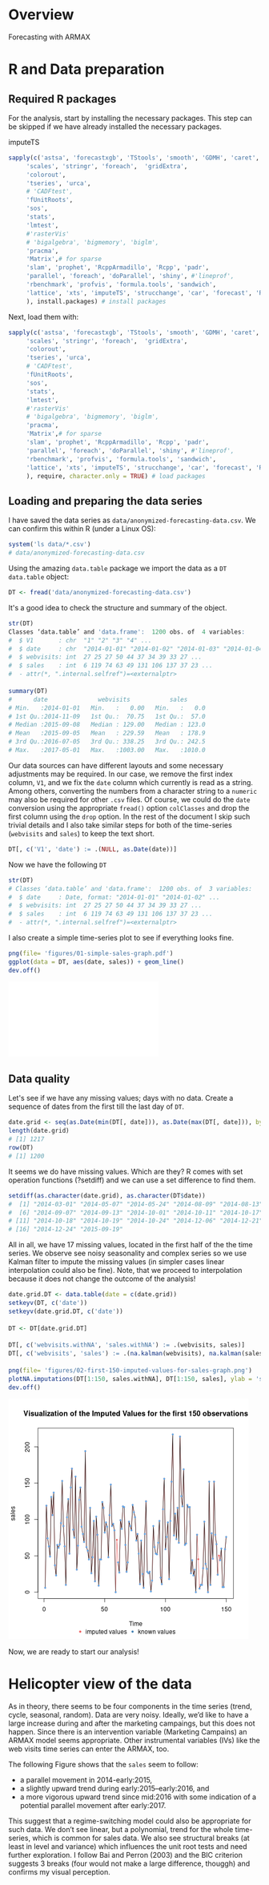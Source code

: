 # Overview
Forecasting with ARMAX

# R and Data preparation
## Required R packages
For the analysis, start by installing the necessary packages.
This step can be skipped if we have already installed the necessary packages.

imputeTS

```r
sapply(c('astsa', 'forecastxgb', 'TStools', 'smooth', 'GDMH', 'caret', 'nnet', 'tsoutliers', 'colorout', 'data.table', 'randomNames', 'xtable', 'lubridate', 'compare', 'ggplot2', 'zoo',
	 'scales', 'stringr', 'foreach',  'gridExtra',
	 'colorout', 
	 'tseries', 'urca',
	 # 'CADFtest',
	 'fUnitRoots', 
	 'sos', 
	 'stats', 
	 'lmtest', 
	 #'rasterVis' 
	 # 'bigalgebra', 'bigmemory', 'biglm',
	 'pracma', 
	 'Matrix',# for sparse
	 'slam', 'prophet', 'RcppArmadillo', 'Rcpp', 'padr',
	 'parallel', 'foreach', 'doParallel', 'shiny', #'lineprof',
	 'rbenchmark', 'profvis', 'formula.tools', 'sandwich',
	 'lattice', 'xts', 'imputeTS', 'strucchange', 'car', 'forecast', 'R.utils', 'GGally', 'zoom', 'TSA', 'foreign'
	 ), install.packages) # install packages
```

Next, load them with:
```r
sapply(c('astsa', 'forecastxgb', 'TStools', 'smooth', 'GDMH', 'caret', 'nnet', 'tsoutliers', 'colorout', 'data.table', 'randomNames', 'xtable', 'lubridate', 'compare', 'ggplot2', 'zoo',
	 'scales', 'stringr', 'foreach',  'gridExtra',
	 'colorout', 
	 'tseries', 'urca',
	 # 'CADFtest',
	 'fUnitRoots', 
	 'sos', 
	 'stats', 
	 'lmtest', 
	 #'rasterVis' 
	 # 'bigalgebra', 'bigmemory', 'biglm',
	 'pracma', 
	 'Matrix',# for sparse
	 'slam', 'prophet', 'RcppArmadillo', 'Rcpp', 'padr',
	 'parallel', 'foreach', 'doParallel', 'shiny', #'lineprof',
	 'rbenchmark', 'profvis', 'formula.tools', 'sandwich',
	 'lattice', 'xts', 'imputeTS', 'strucchange', 'car', 'forecast', 'R.utils', 'GGally', 'zoom', 'TSA', 'foreign'
	 ), require, character.only = TRUE) # load packages
```

## Loading and preparing the data series
I have saved the data series as `data/anonymized-forecasting-data.csv`.
We can confirm this within R (under a Linux OS):

```r
system('ls data/*.csv')
# data/anonymized-forecasting-data.csv
```

Using the amazing `data.table` package we import the data as a `DT` `data.table` object:
```r
DT <- fread('data/anonymized-forecasting-data.csv')
```

It's a good idea to check the structure and summary of the object.
```r
str(DT)
Classes ‘data.table’ and 'data.frame':  1200 obs. of  4 variables:
#  $ V1       : chr  "1" "2" "3" "4" ...
#  $ date     : chr  "2014-01-01" "2014-01-02" "2014-01-03" "2014-01-04" ...
#  $ webvisits: int  27 25 27 50 44 37 34 39 33 27 ...
#  $ sales    : int  6 119 74 63 49 131 106 137 37 23 ...
#  - attr(*, ".internal.selfref")=<externalptr> 

summary(DT)
#      date              webvisits           sales       
# Min.   :2014-01-01   Min.   :   0.00   Min.   :   0.0  
# 1st Qu.:2014-11-09   1st Qu.:  70.75   1st Qu.:  57.0  
# Median :2015-09-08   Median : 129.00   Median : 123.0  
# Mean   :2015-09-05   Mean   : 229.59   Mean   : 178.9  
# 3rd Qu.:2016-07-05   3rd Qu.: 338.25   3rd Qu.: 242.5  
# Max.   :2017-05-01   Max.   :1003.00   Max.   :1010.0  
```

Our data sources can have different layouts and some necessary adjustments may be required.
In our case, we remove the first index column, `V1`, and we fix the `date` column which currently is read as a string. Among others, converting the numbers from a character string to a `numeric` may also be required for other `.csv` files.
Of course, we could do the `date` conversion using the appropriate `fread()` option `colClasses` and drop the first column using the `drop` option.
In the rest of the document I skip such trivial details and I also take similar steps for both of the time-series (`webvisits` and `sales`) to keep the text short.
```r
DT[, c('V1', 'date') := .(NULL, as.Date(date))]
```

Now we have the following `DT`
```r
str(DT)
# Classes ‘data.table’ and 'data.frame':  1200 obs. of  3 variables:
#  $ date     : Date, format: "2014-01-01" "2014-01-02" ...
#  $ webvisits: int  27 25 27 50 44 37 34 39 33 27 ...
#  $ sales    : int  6 119 74 63 49 131 106 137 37 23 ...
#  - attr(*, ".internal.selfref")=<externalptr> 
```
I also create a simple time-series plot to see if everything looks fine.
```r
png(file= 'figures/01-simple-sales-graph.pdf')
ggplot(data = DT, aes(date, sales)) + geom_line()
dev.off()
```

![Simple sales graph](figures/01-simple-sales-graph.pdf)

## Data quality
Let's see if we have any missing values; days with no data.
Create a sequence of dates from the first till the last day of `DT`.
```r
date.grid <- seq(as.Date(min(DT[, date])), as.Date(max(DT[, date])), by = 'day')
length(date.grid)
# [1] 1217
row(DT)
# [1] 1200
```

It seems we do have missing values.
Which are they? 
R comes with set operation functions (?setdiff) and we can use a set difference to find them.
```r
setdiff(as.character(date.grid), as.character(DT$date))
#  [1] "2014-03-01" "2014-05-07" "2014-05-24" "2014-08-09" "2014-08-13"
#  [6] "2014-09-07" "2014-09-13" "2014-10-01" "2014-10-11" "2014-10-17"
# [11] "2014-10-18" "2014-10-19" "2014-10-24" "2014-12-06" "2014-12-21"
# [16] "2014-12-24" "2015-09-19"
```
All in all, we have 17 missing values, located in the first half of the the time series. 
We observe see noisy seasonality and complex series so we use Kalman filter to impute the missing values (in simpler cases linear interpolation could also be fine).
Note, that we proceed to interpolation because it does not change the outcome of the analysis! 

```r
date.grid.DT <- data.table(date = c(date.grid))
setkeyv(DT, c('date'))
setkeyv(date.grid.DT, c('date'))

DT <- DT[date.grid.DT]

DT[, c('webvisits.withNA', 'sales.withNA') := .(webvisits, sales)]
DT[, c('webvisits', 'sales') := .(na.kalman(webvisits), na.kalman(sales))]

png(file= 'figures/02-first-150-imputed-values-for-sales-graph.png')
plotNA.imputations(DT[1:150, sales.withNA], DT[1:150, sales], ylab = 'sales', main = 'Visualization of the Imputed Values')
dev.off()
```

![Imputed values for sales graph](figures/02-first-150-imputed-values-for-sales-graph.png)


Now, we are ready to start our analysis!

Helicopter view of the data
============
As in theory, there seems to be four components in the time series (trend, cycle, seasonal, random). Data are very noisy. 
Ideally, we’d like to have a large increase during and after the marketing campaings, but this does not happen.
Since there is an intervention variable (Marketing Campains) an ARMAX model seems appropriate. 
Other instrumental variables (IVs) like the web visits time series can enter the ARMAX, too.

The following Figure shows that the `sales` seem to follow: 
 * a parallel movement in 2014-early:2015, 
 * a slightly upward trend during early:2015–early:2016, and 
 * a more vigorous upward trend since mid:2016 with some indication of a potential parallel movement after early:2017. 
 
This suggest that a regime-switching model could also be appropriate for such data. 
We don’t see linear, but a polynomial, trend for the whole time-series, which is common for sales data. 
We also see structural breaks (at least in level and variance) which influences the unit root tests and need further exploration. 
I follow Bai and Perron (2003) and the BIC criterion suggests 3 breaks (four would not make a large difference, thouggh) and confirms my visual perception.

